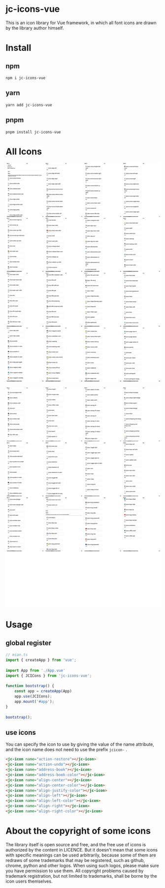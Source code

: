 # jc-icons-vue

This is an icon library for Vue framework, in which all font icons are drawn by the library author himself.

# Install

## npm

```shell
npm i jc-icons-vue
```

## yarn

```shell
yarn add jc-icons-vue
```

## pnpm 
```shell
pnpm install jc-icons-vue
```

# All Icons


![jc-icons-1](./jc-icons_1.jpg)

![jc-icons-2](./jc-icons_2.jpg)


# Usage

## global register
```ts
// mian.ts
import { createApp } from 'vue';

import App from './App.vue'
import { JCICons } from 'jc-icons-vue';

function bootstrap() {
    const app = createApp(App)
    app.use(JCICons);
    app.mount('#app');
}

bootstrap();
```

## use icons

You can specify the icon to use by giving the value of the name attribute, and the icon name does not need to use the prefix `jcicon-` .

```html
<jc-icon name="action-restore"></jc-icon>
<jc-icon name="action-undo"></jc-icon>
<jc-icon name="address-book"></jc-icon>
<jc-icon name="address-book-color"></jc-icon>
<jc-icon name="align-center"></jc-icon>
<jc-icon name="align-center-color"></jc-icon>
<jc-icon name="align-justify-color"></jc-icon>
<jc-icon name="align-left"></jc-icon>
<jc-icon name="align-left-color"></jc-icon>
<jc-icon name="align-right"></jc-icon>
<jc-icon name="align-right-color"></jc-icon>
```


# About the copyright of some icons

The library itself is open source and free, and the free use of icons is authorized by the content in LICENCE. But it doesn't mean that some icons with specific meanings can be used arbitrarily, because some of them are redraws of some trademarks that may be registered, such as github, chrome, python and other logos. When using such logos, please make sure you have permission to use them. All copyright problems caused by trademark registration, but not limited to trademarks, shall be borne by the icon users themselves.
